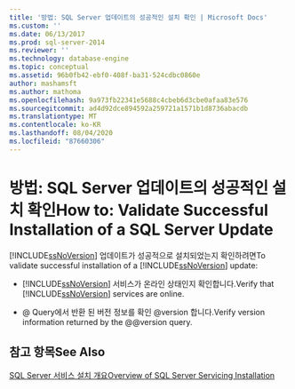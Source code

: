 ```yaml
---
title: '방법: SQL Server 업데이트의 성공적인 설치 확인 | Microsoft Docs'
ms.custom: ''
ms.date: 06/13/2017
ms.prod: sql-server-2014
ms.reviewer: ''
ms.technology: database-engine
ms.topic: conceptual
ms.assetid: 96b0fb42-ebf0-408f-ba31-524cdbc0860e
author: mashamsft
ms.author: mathoma
ms.openlocfilehash: 9a973fb22341e5688c4cbeb6d3cbe0afaa83e576
ms.sourcegitcommit: ad4d92dce894592a259721a1571b1d8736abacdb
ms.translationtype: MT
ms.contentlocale: ko-KR
ms.lasthandoff: 08/04/2020
ms.locfileid: "87660306"
---
```

# <a name="how-to-validate-successful-installation-of-a-sql-server-update"></a><span data-ttu-id="9e79e-102">방법: SQL Server 업데이트의 성공적인 설치 확인</span><span class="sxs-lookup"><span data-stu-id="9e79e-102">How to: Validate Successful Installation of a SQL Server Update</span></span>
  <span data-ttu-id="9e79e-103">[!INCLUDE[ssNoVersion](../../includes/ssnoversion-md.md)] 업데이트가 성공적으로 설치되었는지 확인하려면</span><span class="sxs-lookup"><span data-stu-id="9e79e-103">To validate successful installation of a [!INCLUDE[ssNoVersion](../../includes/ssnoversion-md.md)] update:</span></span>  
  
-   <span data-ttu-id="9e79e-104">[!INCLUDE[ssNoVersion](../../includes/ssnoversion-md.md)] 서비스가 온라인 상태인지 확인합니다.</span><span class="sxs-lookup"><span data-stu-id="9e79e-104">Verify that [!INCLUDE[ssNoVersion](../../includes/ssnoversion-md.md)] services are online.</span></span>  
  
-   <span data-ttu-id="9e79e-105">@ Query에서 반환 된 버전 정보를 확인 @version 합니다.</span><span class="sxs-lookup"><span data-stu-id="9e79e-105">Verify version information returned by the @@version query.</span></span>  
  
## <a name="see-also"></a><span data-ttu-id="9e79e-106">참고 항목</span><span class="sxs-lookup"><span data-stu-id="9e79e-106">See Also</span></span>  
 [<span data-ttu-id="9e79e-107">SQL Server 서비스 설치 개요</span><span class="sxs-lookup"><span data-stu-id="9e79e-107">Overview of SQL Server Servicing Installation</span></span>](../../../2014/sql-server/install/overview-of-sql-server-servicing-installation.md)  
  
  
